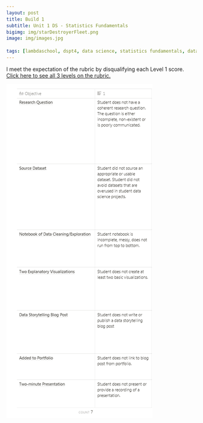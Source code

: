 ```yaml
---
layout: post
title: Build 1
subtitle: Unit 1 DS - Statistics Fundamentals
bigimg: img/starDestroyerFleet.png
image: img/images.jpg

tags: [lambdaschool, dspt4, data science, statistics fundamentals, data wrangling, linear algebra, build 1]
---
```



I meet the expectation of the rubric by disqualifying each Level 1 score.  
<a href="https://www.notion.so/90c17443652841de98cd2120770611e6?v=0f2002e6bdc946f0bb4cb34cc2f51db1">Click here to see all 3 levels on the rubric.</a>

![rubric](/img/rubric.png)
 

